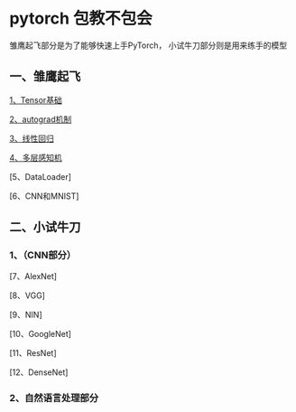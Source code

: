 # pytorch 包教不包会

雏鹰起飞部分是为了能够快速上手PyTorch， 小试牛刀部分则是用来练手的模型

## 一、雏鹰起飞

[1、Tensor基础](./1、Tensor基础.ipynb)


[2、autograd机制](./2、autograd机制.ipynb)


[3、线性回归](./3、线性回归.ipynb)


[4、多层感知机](./4、多层感知机.ipynb)


[5、DataLoader]


[6、CNN和MNIST]


## 二、小试牛刀

### 1、（CNN部分）


[7、AlexNet]


[8、VGG]


[9、NIN]


[10、GoogleNet]


[11、ResNet]


[12、DenseNet]

### 2、自然语言处理部分


